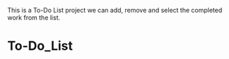 This is a To-Do List project we can add, remove and select the completed work from the list.



# To-Do_List

